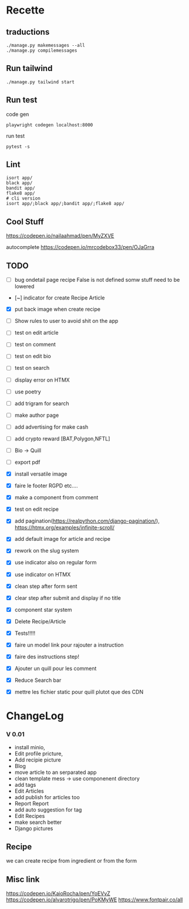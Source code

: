 # Recette


## traductions
```
./manage.py makemessages --all
./manage.py compilemessages
```
## Run tailwind
```
./manage.py tailwind start
```
## Run test
code gen
```
playwright codegen localhost:8000
```
run test
```
pytest -s
```


## Lint
```
isort app/
black app/
bandit app/
flake8 app/
# cli version
isort app/;black app/;bandit app/;flake8 app/
```


## Cool Stuff
https://codepen.io/nailaahmad/pen/MyZXVE

autocomplete
https://codepen.io/mrcodebox33/pen/OJaGrra



## TODO 
 - [ ] bug ondetail page recipe False is not defined somw stuff need to be lowered
 - [~] indicator for create Recipe Article
 - [x] put back image when create recipe
 - [ ] Show rules to user to avoid shit on the app
 - [ ] test on edit article
 - [ ] test on comment
 - [ ] test on edit bio
 - [ ] test on search
 - [ ] display error on HTMX
 - [ ] use poetry
 - [ ] add trigram for search
 - [ ] make author page
 - [ ] add advertising for make cash
 - [ ] add crypto reward [BAT,Polygon,NFTL]
 - [ ] Bio -> Quill
 - [ ] export pdf
 
 - [x] install versatile image
 - [x] faire le footer RGPD etc.... 
 - [x] make a component from comment
 - [x] test on edit recipe
 - [x] add pagination(https://realpython.com/django-pagination/), https://htmx.org/examples/infinite-scroll/
 - [x] add default image for article and recipe
 - [x] rework on the slug system
 - [x] use indicator also on regular form
 - [x] use indicator on HTMX
 - [x] clean step after form sent
 - [x] clear step after submit and display if no title
 - [x] component star system
 - [x] Delete Recipe/Article
 - [x] Tests!!!!!
 - [x] faire un model link pour rajouter a instruction
 - [x] faire des instructions step!
 - [x] Ajouter un quill pour les comment
 - [x] Reduce Search bar
 - [x] mettre les fichier static pour quill plutot que des CDN


# ChangeLog
### V 0.01
  
 - install minio, 
 - Edit profile pricture, 
 - Add recipie picture
 - Blog
 - move article to an serparated app
 - clean template mess -> use componenent directory
 - add tags
 - Edit Articles
 - add publish for articles too
 - Report Report
 - add auto suggestion for tag
 - Edit Recipes
 - make search better
 - Django pictures

## Recipe 

 we can create recipe from ingredient or from the form


 ## Misc link
 https://codepen.io/KaioRocha/pen/YoEVvZ
 https://codepen.io/alvarotrigo/pen/PoKMyWE
 https://www.fontpair.co/all
